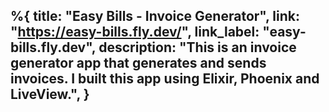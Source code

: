 %{
  title: "Easy Bills - Invoice Generator",
  link: "https://easy-bills.fly.dev/",
  link_label: "easy-bills.fly.dev",
  description:
          "This is an invoice generator app that generates and sends invoices. I built this app using Elixir, Phoenix and LiveView.",
}
---
